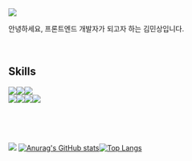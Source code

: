 <img src="https://capsule-render.vercel.app/api?type=waving&height=200&section=header&text=Devkms&fontSize=48&fontAlignY=35&fontColor=ffffff&fontAlign=20&color=2d98da" />

안녕하세요, 프론트엔드 개발자가 되고자 하는 김민상입니다.
<br />
<br />
<br />

## Skills
  <img src="https://img.shields.io/badge/TypeScript-3178C6?style=for-the-badge&logo=typescript&logoColor=white"/><img src="https://img.shields.io/badge/JavaScript-F7DF1E?style=for-the-badge&logo=javascript&logoColor=white"/><img src="https://img.shields.io/badge/Python-3776AB?style=for-the-badge&logo=python&logoColor=white"/>
<br /> 
<img src="https://img.shields.io/badge/React-61DAFB?style=for-the-badge&logo=react&logoColor=white"/><img src="https://img.shields.io/badge/HTML-E34F26?style=for-the-badge&logo=html5&logoColor=white"/><img src="https://img.shields.io/badge/CSS-1572B6?style=for-the-badge&logo=css3&logoColor=white"/><img src="https://img.shields.io/badge/Sass-CC6699?style=for-the-badge&logo=sass&logoColor=white"/>

<br />
<br />
<br />

![](http://github-profile-summary-cards.vercel.app/api/cards/profile-details?username=devkmins&theme=nord_bright)
[![Anurag's GitHub stats](https://github-readme-stats.vercel.app/api?username=devkmins&count_private=true&theme=city_lights)](https://github.com/anuraghazra/github-readme-stats)[![Top Langs](https://github-readme-stats.vercel.app/api/top-langs/?username=devkmins&langs_count=10&layout=compact)](https://github.com/anuraghazra/github-readme-stats)


